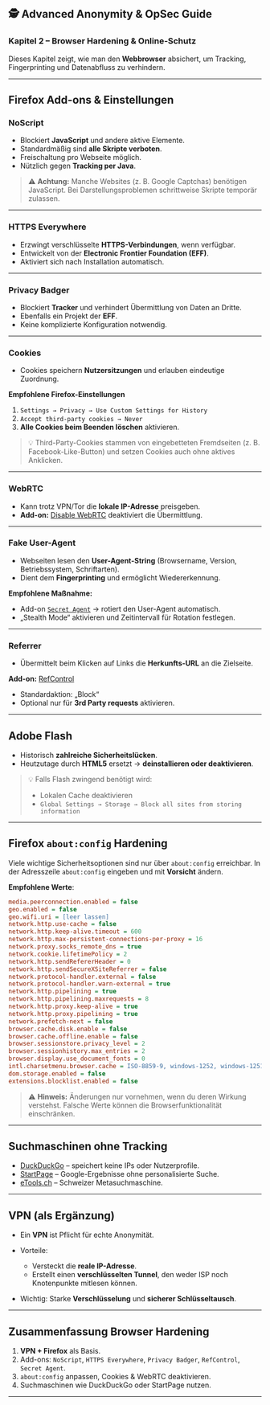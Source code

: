 ## 🕵️ Advanced Anonymity & OpSec Guide

### Kapitel 2 – Browser Hardening & Online-Schutz

Dieses Kapitel zeigt, wie man den **Webbrowser** absichert, um Tracking, Fingerprinting und Datenabfluss zu verhindern.

---

## Firefox Add-ons & Einstellungen

### NoScript

* Blockiert **JavaScript** und andere aktive Elemente.
* Standardmäßig sind **alle Skripte verboten**.
* Freischaltung pro Webseite möglich.
* Nützlich gegen **Tracking per Java**.

> ⚠️ **Achtung:**
> Manche Websites (z. B. Google Captchas) benötigen JavaScript.
> Bei Darstellungsproblemen schrittweise Skripte temporär zulassen.

---

### HTTPS Everywhere

* Erzwingt verschlüsselte **HTTPS-Verbindungen**, wenn verfügbar.
* Entwickelt von der **Electronic Frontier Foundation (EFF)**.
* Aktiviert sich nach Installation automatisch.

---

### Privacy Badger

* Blockiert **Tracker** und verhindert Übermittlung von Daten an Dritte.
* Ebenfalls ein Projekt der **EFF**.
* Keine komplizierte Konfiguration notwendig.

---

### Cookies

* Cookies speichern **Nutzersitzungen** und erlauben eindeutige Zuordnung.

**Empfohlene Firefox-Einstellungen**

1. `Settings → Privacy → Use Custom Settings for History`
2. `Accept third-party cookies → Never`
3. **Alle Cookies beim Beenden löschen** aktivieren.

> 💡 Third-Party-Cookies stammen von eingebetteten Fremdseiten (z. B. Facebook-Like-Button)
> und setzen Cookies auch ohne aktives Anklicken.

---

### WebRTC

* Kann trotz VPN/Tor die **lokale IP-Adresse** preisgeben.
* **Add-on:** [Disable WebRTC](https://addons.mozilla.org/) deaktiviert die Übermittlung.

---

### Fake User-Agent

* Webseiten lesen den **User-Agent-String** (Browsername, Version, Betriebssystem, Schriftarten).
* Dient dem **Fingerprinting** und ermöglicht Wiedererkennung.

**Empfohlene Maßnahme:**

* Add-on [`Secret Agent`](https://addons.mozilla.org/) → rotiert den User-Agent automatisch.
* „Stealth Mode“ aktivieren und Zeitintervall für Rotation festlegen.

---

### Referrer

* Übermittelt beim Klicken auf Links die **Herkunfts-URL** an die Zielseite.

**Add-on:** [RefControl](https://addons.mozilla.org/)

* Standardaktion: „Block“
* Optional nur für **3rd Party requests** aktivieren.

---

## Adobe Flash

* Historisch **zahlreiche Sicherheitslücken**.
* Heutzutage durch **HTML5** ersetzt → **deinstallieren oder deaktivieren**.

> 💡 Falls Flash zwingend benötigt wird:
>
> * Lokalen Cache deaktivieren
> * `Global Settings → Storage → Block all sites from storing information`

---

## Firefox `about:config` Hardening

Viele wichtige Sicherheitsoptionen sind nur über `about:config` erreichbar.
In der Adresszeile `about:config` eingeben und mit **Vorsicht** ändern.

**Empfohlene Werte**:

```ini
media.peerconnection.enabled = false
geo.enabled = false
geo.wifi.uri = [leer lassen]
network.http.use-cache = false
network.http.keep-alive.timeout = 600
network.http.max-persistent-connections-per-proxy = 16
network.proxy.socks_remote_dns = true
network.cookie.lifetimePolicy = 2
network.http.sendRefererHeader = 0
network.http.sendSecureXSiteReferrer = false
network.protocol-handler.external = false
network.protocol-handler.warn-external = true
network.http.pipelining = true
network.http.pipelining.maxrequests = 8
network.http.proxy.keep-alive = true
network.http.proxy.pipelining = true
network.prefetch-next = false
browser.cache.disk.enable = false
browser.cache.offline.enable = false
browser.sessionstore.privacy_level = 2
browser.sessionhistory.max_entries = 2
browser.display.use_document_fonts = 0
intl.charsetmenu.browser.cache = ISO-8859-9, windows-1252, windows-1251, ISO-8859-1, UTF-8
dom.storage.enabled = false
extensions.blocklist.enabled = false
```

> ⚠️ **Hinweis:**
> Änderungen nur vornehmen, wenn du deren Wirkung verstehst.
> Falsche Werte können die Browserfunktionalität einschränken.

---

## Suchmaschinen ohne Tracking

* [DuckDuckGo](https://duckduckgo.com/) – speichert keine IPs oder Nutzerprofile.
* [StartPage](https://www.startpage.com/) – Google-Ergebnisse ohne personalisierte Suche.
* [eTools.ch](https://www.etools.ch/) – Schweizer Metasuchmaschine.

---

## VPN (als Ergänzung)

* Ein **VPN** ist Pflicht für echte Anonymität.
* Vorteile:

  * Versteckt die **reale IP-Adresse**.
  * Erstellt einen **verschlüsselten Tunnel**, den weder ISP noch Knotenpunkte mitlesen können.
* Wichtig: Starke **Verschlüsselung** und **sicherer Schlüsseltausch**.

---

## Zusammenfassung Browser Hardening

1. **VPN + Firefox** als Basis.
2. Add-ons: `NoScript`, `HTTPS Everywhere`, `Privacy Badger`, `RefControl`, `Secret Agent`.
3. `about:config` anpassen, Cookies & WebRTC deaktivieren.
4. Suchmaschinen wie DuckDuckGo oder StartPage nutzen.

---
